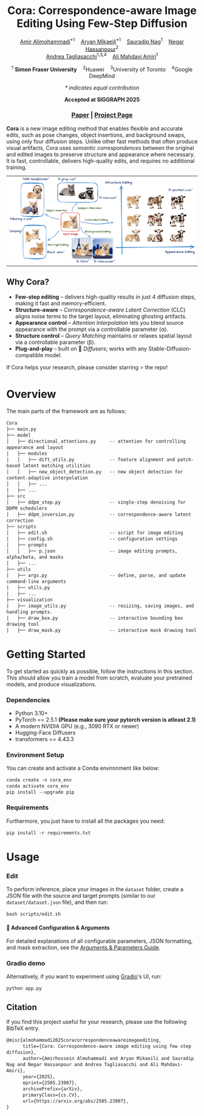 
<div align="center">

# Cora: Correspondence-aware Image Editing Using Few-Step Diffusion

[Amir Alimohammadi](https://alimohammadiamirhossein.github.io/)<sup>*1</sup> &nbsp;&nbsp;
[Aryan Mikaeili](https://aryanmikaeili.github.io/)<sup>*1</sup> &nbsp;&nbsp;
[Sauradip Nag](https://sauradip.github.io/)<sup>1</sup> &nbsp;&nbsp;
[Negar Hassanpour](https://webdocs.cs.ualberta.ca/~hassanpo/)<sup>2</sup>  
[Andrea Tagliasacchi](https://taiya.github.io/)<sup>1,3,4</sup> &nbsp;&nbsp;
[Ali Mahdavi Amiri](https://www.sfu.ca/~amahdavi)<sup>1</sup>

<sup>1</sup> **Simon Fraser University** &nbsp;&nbsp;
<sup>2</sup>Huawei &nbsp;&nbsp;
<sup>3</sup>University of Toronto &nbsp;&nbsp;
<sup>4</sup>Google DeepMind  

*\* indicates equal contribution*  

**Accepted at SIGGRAPH&nbsp;2025**

</div>


<h3 align="center">
  <a href="https://arxiv.org/abs/2505.23907" target='_blank'>Paper</a> |
  <a href="https://cora-edit.github.io/" target='_blank'>Project Page</a> 
</h3>
</div>

**Cora** is a new image editing method that enables flexible and accurate edits, such as pose changes, object insertions, and background swaps, using only four diffusion steps. Unlike other fast methods that often produce visual artifacts, Cora uses *semantic correspondences* between the original and edited images to preserve structure and appearance where necessary. It is fast, controllable, delivers high-quality edits, and requires no additional training.


<div align="center">
<table>
<tr>
    <td><img src="./assets/teaser.png" width="100%"/></td>
</tr>
</table>
</div>

## Why Cora?

* **Few-step editing** – delivers high-quality results in just 4 diffusion steps, making it fast and memory-efficient.  
* **Structure-aware** – *Correspondence-aware Latent Correction* (CLC) aligns noise terms to the target layout, eliminating ghosting artifacts.  
* **Appearance control** – *Attention Interpolation* lets you blend source appearance with the prompt via a controllable parameter (α).  
* **Structure control** – *Query Matching* maintains or relaxes spatial layout via a controllable parameter (β).  
* **Plug-and-play** – built on 🤗 *Diffusers*; works with any Stable-Diffusion-compatible model.  

If Cora helps your research, please consider starring ⭐ the repo!


# Overview

The main parts of the framework are as follows:

```
Cora
├── main.py                            
├── model                    
│   ├── directional_attentions.py     -- attention for controlling appearance and layout
|   ├── modules
│   │   ├── dift_utils.py             -- feature alignment and patch-based latent matching utilities        
│   │   ├── new_object_detection.py   -- new object detection for content-adaptive interpolation            
│   │   ├── ...     
|   ├── ...
├── src
|   ├── ddpm_step.py                  -- single-step denoising for DDPM schedulers      
|   ├── ddpm_inversion.py             -- correspondence-aware latent correction
├── scripts
|   ├── edit.sh                       -- script for image editing
|   ├── config.sh                     -- configuration settings
|   ├── prompts
│   │   ├── p.json                    -- image editing prompts, alpha/beta, and masks 
|   ├── ...   
├── utils                    
|   ├── args.py                       -- define, parse, and update command-line arguments
|   ├── utils.py
|   ├── ...   
├── visualization                    
|   ├── image_utils.py                -- resizing, saving images, and handling prompts.
|   ├── draw_box.py                   -- interactive bounding box drawing tool
|   ├── draw_mask.py                  -- interactive mask drawing tool
```
# Getting Started  
To get started as quickly as possible, follow the instructions in this section. This should allow you train a model from scratch, evaluate your pretrained models, and produce visualizations.  

### Dependencies
- Python 3.10+
- PyTorch == 2.5.1 **(Please make sure your pytorch version is atleast 2.1)**
- A modern NVIDIA GPU (e.g., 3090 RTX or newer)
- Hugging-Face Diffusers
- transformers == 4.43.3

### Environment Setup
You can create and activate a Conda environment like below:
```shell script
conda create -n cora_env
conda activate cora_env  
pip install --upgrade pip
```

### Requirements  
Furthermore, you just have to install all the packages you need:  
```shell script  
pip install -r requirements.txt  
```  

# Usage

### Edit

To perform inference, place your images in the `dataset` folder, create a JSON file with the source and target prompts (similar to our `dataset/dataset.json` file), and then run:

```
bash scripts/edit.sh
```

#### 🔧 Advanced Configuration & Arguments

For detailed explanations of all configurable parameters, JSON formatting, and mask extraction, see the [Arguments & Parameters Guide](./assets/ARGS_README.md).


### Gradio demo
Alternatively, if you want to experiment using [Gradio](https://www.gradio.app/)'s UI, run:
```
python app.py 
```



## Citation
If you find this project useful for your research, please use the following BibTeX entry.
```
@misc{almohammadi2025coracorrespondenceawareimageediting,
      title={Cora: Correspondence-aware image editing using few step diffusion}, 
      author={Amirhossein Almohammadi and Aryan Mikaeili and Sauradip Nag and Negar Hassanpour and Andrea Tagliasacchi and Ali Mahdavi-Amiri},
      year={2025},
      eprint={2505.23907},
      archivePrefix={arXiv},
      primaryClass={cs.CV},
      url={https://arxiv.org/abs/2505.23907}, 
}
```
